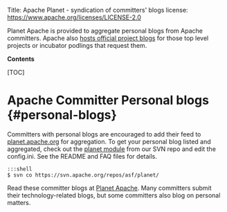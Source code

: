 Title: Apache Planet - syndication of committers' blogs
license: https://www.apache.org/licenses/LICENSE-2.0

Planet Apache is provided to aggregate personal blogs from Apache committers.
Apache also [hosts official project blogs](project-blogs) for those top level
projects or incubator podlings that request them.

**Contents**

[TOC]


# Apache Committer Personal blogs  {#personal-blogs}

Committers with personal blogs are encouraged to add their feed to
[planet.apache.org](http://planet.apache.org) for aggregation. To get your
personal blog listed and aggregated, check out the [planet
module](https://svn.apache.org/repos/asf/planet/) from our SVN repo and
edit the config.ini. See the README and FAQ files for details.

    :::shell
    $ svn co https://svn.apache.org/repos/asf/planet/
    
Read these committer blogs at [Planet Apache](http://planet.apache.org/committers/).
Many committers submit their technology-related blogs, but some committers 
also blog on personal matters.

